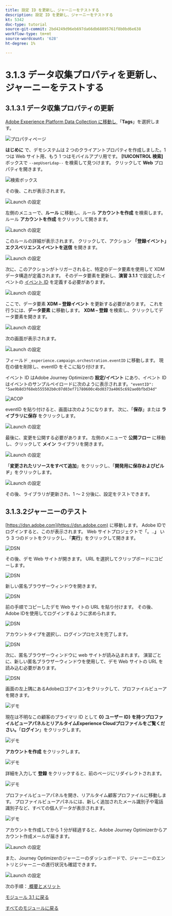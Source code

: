 ```yaml
---
title: 設定 ID を更新し、ジャーニーをテストする
description: 設定 ID を更新し、ジャーニーをテストする
kt: 5342
doc-type: tutorial
source-git-commit: 2bd4249d96eb697da66db68895761f8b0bd6e638
workflow-type: tm+mt
source-wordcount: '628'
ht-degree: 1%

---
```


# 3.1.3 データ収集プロパティを更新し、ジャーニーをテストする

## 3.1.3.1 データ収集プロパティの更新

[Adobe Experience Platform Data Collection に移動し ](https://experience.adobe.com/launch/) 「**Tags**」を選択します。

![ プロパティページ ](./../../../modules/datacollection/module1.1/images/launch1.png)

**はじめに** で、デモシステムは 2 つのクライアントプロパティを作成しました。1 つは Web サイト用、もう 1 つはモバイルアプリ用です。 **[!UICONTROL 検索]** ボックスで `--aepUserLdap--` を検索して見つけます。 クリックして **Web** プロパティを開きます。

![ 検索ボックス ](./../../../modules/datacollection/module1.1/images/property6.png)

その後、これが表示されます。

![Launch の設定 ](./images/rule1.png)

左側のメニューで、**ルール** に移動し、ルール **アカウントを作成** を検索します。 ルール **アカウントを作成** をクリックして開きます。

![Launch の設定 ](./images/rule2.png)

このルールの詳細が表示されます。 クリックして、アクション **「登録イベント」エクスペリエンスイベントを送信** を開きます。

![Launch の設定 ](./images/rule3.png)

次に、このアクションがトリガーされると、特定のデータ要素を使用して XDM データ構造が定義されます。 そのデータ要素を更新し、**演習 3.1.1** で設定したイベントの [ イベント ID](./ex1.md) を定義する必要があります。

![Launch の設定 ](./images/rule4.png)

ここで、データ要素 **XDM – 登録イベント** を更新する必要があります。 これを行うには、**データ要素** に移動します。 **XDM – 登録** を検索し、クリックしてデータ要素を開きます。

![Launch の設定 ](./images/rule5.png)

次の画面が表示されます。

![Launch の設定 ](./images/rule6.png)

フィールド `_experience.campaign.orchestration.eventID` に移動します。 現在の値を削除し、eventID をそこに貼り付けます。

イベント ID はAdobe Journey Optimizerの **設定/イベント** にあり、イベント ID はイベントのサンプルペイロードに次のように表示されます。`"eventID": "5ae9b8d3f68eb555502b0c07d03ef71780600c4bd0373a4065c692ae0bfbd34d"`

![ACOP](./images/payloadeventID.png)

eventID を貼り付けると、画面は次のようになります。 次に、「**保存**」または **ライブラリに保存** をクリックします。

![Launch の設定 ](./images/rule7.png)

最後に、変更を公開する必要があります。 左側のメニューで **公開フロー** に移動し、クリックして **メイン** ライブラリを開きます。

![Launch の設定 ](./images/rule8.png)

「**変更されたリソースをすべて追加**」をクリックし、「**開発用に保存およびビルド**」をクリックします。

![Launch の設定 ](./images/rule9.png)

その後、ライブラリが更新され、1 ～ 2 分後に、設定をテストできます。

## 3.1.3.2ジャーニーのテスト

[https://dsn.adobe.com](https://dsn.adobe.com) に移動します。 Adobe IDでログインすると、このが表示されます。 Web サイトプロジェクトで「。..**」** いう 3 つのドットをクリックし、「**実行**」をクリックして開きます。

![DSN](./../../datacollection/module1.1/images/web8.png)

その後、デモ Web サイトが開きます。 URL を選択してクリップボードにコピーします。

![DSN](../../gettingstarted/gettingstarted/images/web3.png)

新しい匿名ブラウザーウィンドウを開きます。

![DSN](../../gettingstarted/gettingstarted/images/web4.png)

前の手順でコピーしたデモ Web サイトの URL を貼り付けます。 その後、Adobe IDを使用してログインするように求められます。

![DSN](../../gettingstarted/gettingstarted/images/web5.png)

アカウントタイプを選択し、ログインプロセスを完了します。

![DSN](../../gettingstarted/gettingstarted/images/web6.png)

次に、匿名ブラウザーウィンドウに web サイトが読み込まれます。 演習ごとに、新しい匿名ブラウザーウィンドウを使用して、デモ Web サイトの URL を読み込む必要があります。

![DSN](../../gettingstarted/gettingstarted/images/web7.png)

画面の左上隅にあるAdobeロゴアイコンをクリックして、プロファイルビューアを開きます。

![デモ](./../../../modules/datacollection/module1.2/images/pv1.png)

現在は不明なこの顧客のプライマリ ID として **0} ユーザー ID} を持つプロファイルビューアパネルとリアルタイムExperience Cloudプロファイルをご覧ください。**「**ログイン**」をクリックします。

![デモ](./../../../modules/datacollection/module1.2/images/pv2.png)

**アカウントを作成** をクリックします。

![デモ](./../../../modules/datacollection/module1.2/images/pv9.png)

詳細を入力して **登録** をクリックすると、前のページにリダイレクトされます。

![デモ](./../../../modules/datacollection/module1.2/images/pv10.png)

プロファイルビューアパネルを開き、リアルタイム顧客プロファイルに移動します。 プロファイルビューアパネルには、新しく追加されたメール識別子や電話識別子など、すべての個人データが表示されます。

![デモ](./../../../modules/datacollection/module1.2/images/pv11.png)

アカウントを作成してから 1 分が経過すると、Adobe Journey Optimizerからアカウント作成メールが届きます。

![Launch の設定 ](./images/email.png)

また、Journey Optimizerのジャーニーのダッシュボードで、ジャーニーのエントリとジャーニーの進行状況も確認できます。

![Launch の設定 ](./images/emaildash.png)

次の手順：[ 概要とメリット ](./summary.md)

[モジュール 3.1 に戻る](./journey-orchestration-create-account.md)

[すべてのモジュールに戻る](../../../overview.md)
